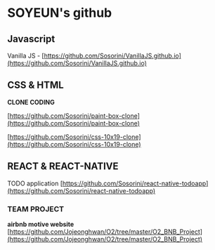 # SOYEUN's github

## Javascript

Vanilla JS - [https://github.com/Sosorini/VanillaJS.github.io](https://github.com/Sosorini/VanillaJS.github.io)

## CSS & HTML

**CLONE CODING**

[https://github.com/Sosorini/paint-box-clone](https://github.com/Sosorini/paint-box-clone)

[https://github.com/Sosorini/css-10x19-clone](https://github.com/Sosorini/css-10x19-clone)

## REACT & REACT-NATIVE

TODO application [https://github.com/Sosorini/react-native-todoapp](https://github.com/Sosorini/react-native-todoapp)

### TEAM PROJECT

**airbnb motive website** [https://github.com/Jojeonghwan/O2/tree/master/O2_BNB_Project](https://github.com/Jojeonghwan/O2/tree/master/O2_BNB_Project)
